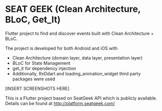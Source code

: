 # SEAT GEEK (Clean Architecture, BLoC, Get_It)

Flutter project to find and discover events built with Clean Architecture + BLoC.

The project is developed for both Android and iOS with

* Clean Architecture (domain layer, data layer, presentation layer)
* BLoC for State Management
* get_it for dependency injection
* Additionally, RxDdart and loading_animation_widget third party packages were used

[INSERT SCREENSHOTS HERE]

This is a Flutter project based on SeatGeek API which is publicly available. Details can be found at
http://platform.seatgeek.com/



